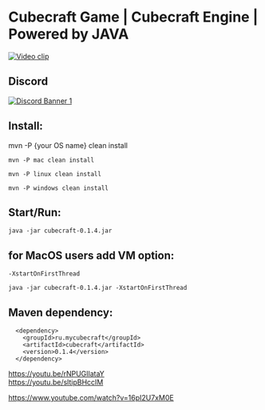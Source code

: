 # Cubecraft Game | Cubecraft Engine | Powered by JAVA

[![Video clip](https://s3.amazonaws.com/culga-games-images/uploads/images/cube-craft.jpg)](https://www.youtube.com/watch?v=_pqZ_mdpZ7g&t=34s "Cubecraft video clip")

## Discord
[![Discord Banner 1](https://discordapp.com/api/guilds/901176898850271273/widget.png?style=banner2)](https://discord.gg/QZZTj9QD "Cubecraft DISCORD Server")

## Install:

mvn -P {your OS name} clean install

`mvn -P mac clean install`

`mvn -P linux clean install`

`mvn -P windows clean install`

## Start/Run: 

`java -jar cubecraft-0.1.4.jar `


## for MacOS users add VM option: 

`-XstartOnFirstThread `

`java -jar cubecraft-0.1.4.jar -XstartOnFirstThread`

## Maven dependency:

      <dependency>
        <groupId>ru.mycubecraft</groupId>
        <artifactId>cubecraft</artifactId>
        <version>0.1.4</version>
      </dependency>


https://youtu.be/rNPUGIlataY  
https://youtu.be/sltipBHccIM

https://www.youtube.com/watch?v=16pI2U7xM0E
